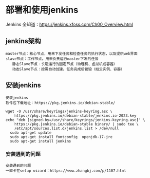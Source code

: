 # 部署和使用jenkins
Jenkins 全知道：https://jenkins.xfoss.com/Ch00_Overview.html
## jenkins架构
```
master节点：核心节点，用来下发任务和检查任务的执行状态，以及提供web界面
slave节点：工作节点，用来负责运行master下发的任务
   静态Slave节点：长期运行的固定节点（物理机、虚拟机或容器）
   动态Slave节点：按需自动创建，任务完成后销毁（如云实例、容器）
```
## 安装jenkins
```
安装jenkins
软件包下载地址：https://pkg.jenkins.io/debian-stable/

wget -O /usr/share/keyrings/jenkins-keyring.asc \
    https://pkg.jenkins.io/debian-stable/jenkins.io-2023.key
echo "deb [signed-by=/usr/share/keyrings/jenkins-keyring.asc]" \
    https://pkg.jenkins.io/debian-stable binary/ | sudo tee \
    /etc/apt/sources.list.d/jenkins.list > /dev/null
  sudo apt-get update
  sudo apt-get install fontconfig  openjdk-17-jre
  sudo apt-get install jenkins
```
### 安装遇到的问题
```
安装遇到的问题
一直卡在setup wizard：https://www.zhangbj.com/p/1107.html
```